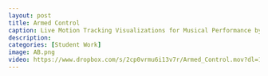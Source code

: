 ```yaml
---
layout: post
title: Armed Control 
caption: Live Motion Tracking Visualizations for Musical Performance by Anthony Buich
description: 
categories: [Student Work]
image: AB.png
video: https://www.dropbox.com/s/2cp0vrmu6i13v7r/Armed_Control.mov?dl=1
---
```

